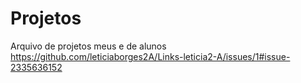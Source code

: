 # Projetos
Arquivo de projetos meus e de alunos
https://github.com/leticiaborges2A/Links-leticia2-A/issues/1#issue-2335636152
